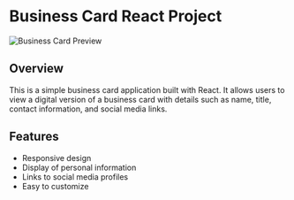# Business Card React Project

![Business Card Preview](path/to/your/image.png)

## Overview

This is a simple business card application built with React. It allows users to view a digital version of a business card with details such as name, title, contact information, and social media links.

## Features

- Responsive design
- Display of personal information
- Links to social media profiles
- Easy to customize

